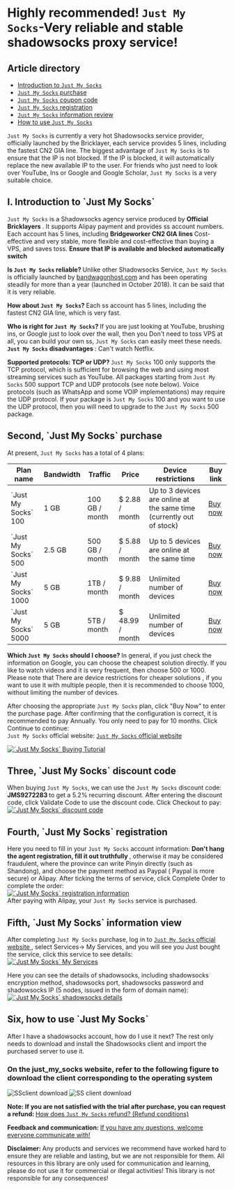# Highly recommended! `Just My Socks`-Very reliable and stable shadowsocks proxy service!
## Article directory 

* <a href="#user-content-just1"> Introduction to `Just My Socks` </a> 
* <a href="#user-content-just2"> `Just My Socks` purchase </a> 
* <a href="#user-content-just3"> `Just My Socks` coupon code </a> 
* <a href="#user-content-just4"> `Just My Socks` registration </a> 
* <a href="#user-content-just5"> `Just My Socks` information review </a> 
* <a href="#user-content-just6"> How to use `Just My Socks` </a> 


`Just My Socks` is currently a very hot Shadowsocks service provider, officially launched by the Bricklayer, each service provides 5 lines, including the fastest CN2 GIA line. The biggest advantage of `Just My Socks` is to ensure that the IP is not blocked. If the IP is blocked, it will automatically replace the new available IP to the user. For friends who just need to look over YouTube, Ins or Google and Google Scholar, `Just My Socks` is a very suitable choice.

<h2 id = "user-content-just1"> <span id = "just_my_socks"> I. Introduction to `Just My Socks` </span> </h2>

`Just My Socks` is a Shadowsocks agency service produced by <strong> Official Bricklayers </strong>. It supports Alipay payment and provides ss account numbers. Each account has 5 lines, including <strong> Bridgeworker CN2 GIA lines </strong> Cost-effective and very stable, more flexible and cost-effective than buying a VPS, and saves toss. <Strong> Ensure that IP is available and blocked automatically switch </strong>

<strong> Is `Just My Socks` reliable? </strong> Unlike other Shadowsocks Service, `Just My Socks` is officially launched by [bandwagonhost.com](https://bandwagonhost.com/aff.php?aff=57057) and has been operating steadily for more than a year (launched in October 2018). It can be said that it is very reliable.

<strong> How about `Just My Socks`? </strong> Each ss account has 5 lines, including the fastest CN2 GIA line, which is very fast.

<strong> Who is right for `Just My Socks`? </strong> If you are just looking at YouTube, brushing ins, or Google just to look over the wall, then you Don't need to toss VPS at all, you can build your own ss, `Just My Socks` can easily meet these needs. <strong> `Just My Socks` disadvantages </strong>: Can't watch Netflix.

<strong> Supported protocols: TCP or UDP? </strong>
`Just My Socks` 100 only supports the TCP protocol, which is sufficient for browsing the web and using most streaming services such as YouTube. All packages starting from `Just My Socks` 500 support TCP and UDP protocols (see note below). Voice protocols (such as WhatsApp and some VOIP implementations) may require the UDP protocol. If your package is `Just My Socks` 100 and you want to use the UDP protocol, then you will need to upgrade to the `Just My Socks` 500 package.

<h2 id = "user-content-just2"> <span id = "just_my_socks-2"> Second, `Just My Socks` purchase </span> </h2>

 At present, `Just My Socks` has a total of 4 plans: 

<table id = "tablepress-1">
<thead>
<tr>
<th> Plan name </th>
<th> Bandwidth </th>
<th> Traffic </th>
<th> Price </th>
<th> Device restrictions </th>
<th> Buy link </th>
</tr>
</thead>
<tbody>
<tr>
<td> `Just My Socks` 100 </td>
<td> 1 GB </td>
<td> 100 GB / month </td>
<td> $ 2.88 / month </td>
<td> Up to 3 devices are online at the same time (currently out of stock) </td>
<td> <a rel="nofollow" href="https://lihi1.com/vbBxA"> Buy now </a> </td>
</tr>
<tr>
<td> `Just My Socks` 500 </td>
<td> 2.5 GB </td>
<td> 500 GB / month </td>
<td> $ 5.88 / month </td>
<td> Up to 5 devices are online at the same time </td>
<td> <a rel="nofollow" href="https://lihi1.com/cEsnp"> Buy now </a> </td>
</tr>
<tr>
<td> `Just My Socks` 1000 </td>
<td> 5 GB </td>
<td> 1TB / month </td>
<td> $ 9.88 / month </td>
<td> Unlimited number of devices </td>
<td> <a rel="nofollow" href="https://lihi1.com/l28hA"> Buy now </a> </td>
</tr>
<tr>
<td> `Just My Socks` 5000 </td>
<td> 5 GB </td>
<td> 5TB / month </td>
<td> $ 48.99 / month </td>
<td> Unlimited number of devices </td>
<td> <a rel="nofollow" href="https://lihi1.com/Tov44"> Buy now </a> </td>
</tr>
</tbody>
</table>

<strong> Which `Just My Socks` should I choose? </strong> In general, if you just check the information on Google, you can choose the cheapest solution directly. If you like to watch videos and it is very frequent, then choose 500 or 1000. Please note that <span style = "color : # ff0000; "> There are device restrictions for cheaper solutions </span>, if you want to use it with multiple people, then it is recommended to choose 1000, without limiting the number of devices.

After choosing the appropriate `Just My Socks` plan, click "Buy Now" to enter the purchase page. After confirming that the configuration is correct, it is recommended to pay Annually. You only need to pay for 10 months. Click Continue to continue:
<br class="keepp">
`Just My Socks` official website: <a rel="nofollow" href="https://lihi1.com/l0QrZ"> `Just My Socks` official website </a>

<a href="https://github.com/killgcd/justmysocks/blob/master/images/jms-1.png" target="_blank" rel="noopener noreferrer"> <img style = "max-width: 100% " src ="https://github.com/killgcd/justmysocks/raw/master/images/jms-1.png" alt =" `Just My Socks` Buying Tutorial "/> </a>
<h2 id = "user-content-just3"> <span id = "just_my_socks-3"> Three, `Just My Socks` discount code </span> </h2>

When buying `Just My Socks`, we can use the `Just My Socks` discount code: <strong> JMS9272283 </strong> to get a 5.2% recurring discount. After entering the discount code, click Validate Code to use the discount code. Click Checkout to pay:
<br class="keepp">
<a href="https://github.com/killgcd/justmysocks/blob/master/images/jms-2.png" target="_blank" rel="noopener noreferrer"> <img style = "max-width: 100% " src ="https://github.com/killgcd/justmysocks/raw/master/images/jms-2.png" alt =" `Just My Socks` discount code "/> </a>

<h2 id = "user-content-just4"> <span id = "just_my_socks-4"> Fourth, `Just My Socks` registration </span> </h2>

Here you need to fill in your `Just My Socks` account information: <strong> Don't hang the agent registration, fill it out truthfully </strong>, otherwise it may be considered fraudulent, where the province can write Pinyin directly (such as Shandong), and choose the payment method as Paypal ( Paypal is more secure) or Alipay. After ticking the terms of service, click Complete Order to complete the order:
<br class="keepp">
<a href="https://github.com/killgcd/justmysocks/blob/master/images/jms-3.png" target="_blank" rel="noopener noreferrer"> <img style = "max-width: 100% " src ="https://github.com/killgcd/justmysocks/raw/master/images/jms-3.png" alt =" `Just My Socks` registration information "/> </a>
<br class="keepp">
After paying with Alipay, your `Just My Socks` service is purchased.

<h2 id = "user-content-just5"> <span id = "just_my_socks-5"> Fifth, `Just My Socks` information view </span> </h2>

After completing `Just My Socks` purchase, log in to <a rel="nofollow" href="https://lihi1.com/l0QrZ"> `Just My Socks` official website </a>, select Services-> My Services, and you will see you Just bought the service, click this service to see details:
<br class="keepp">
<a href="https://github.com/killgcd/justmysocks/blob/master/images/jms-4.png" target="_blank" rel="noopener noreferrer"> <img style = "max-width: 100% " src ="https://github.com/killgcd/justmysocks/raw/master/images/jms-4.png" alt =" `Just My Socks` My Services "/> </a>

Here you can see the details of shadowsocks, including shadowsocks encryption method, shadowsocks port, shadowsocks password and shadowsocks IP (5 nodes, issued in the form of domain name):
<br class="keepp">
<a href="https://github.com/killgcd/justmysocks/blob/master/images/jms-5.png" target="_blank" rel="noopener noreferrer"> <img style = "max-width: 100% " src ="https://github.com/killgcd/justmysocks/raw/master/images/jms-5.png" alt =" `Just My Socks` shadowsocks details "/> </a>

<h2 id = "user-content-just6"> <span id = "just_my_socks-6"> Six, how to use `Just My Socks` </span> </h2>

After I have a shadowsocks account, how do I use it next? The rest only needs to download and install the Shadowsocks client and import the purchased server to use it.

<h3> On the just_my_socks website, refer to the following figure to download the client corresponding to the operating system </h3>
<img style = "max-width: 100%" src = "https://github.com/killgcd/justmysocks/raw/master/images/dccn.jpg" alt = "SSclient download" />
<img style = "max-width: 100%" src = "https://github.com/killgcd/justmysocks/raw/master/images/dcen.jpg" alt = "SS client download" />

 <strong> Note: If you are not satisfied with the trial after purchase, you can request a refund: </strong> <a href="jmstk.md" rel="nofollow"> How does `Just My Socks` refund? (Refund conditions) </a> 

 <strong> Feedback and communication: </strong> <a href="https://github.com/bannedbook/fanqiang/issues" rel="nofollow"> If you have any questions, welcome everyone communicate with! </a> 

 <strong> Disclaimer: </strong> Any products and services we recommend have worked hard to ensure they are reliable and lasting, but we are not responsible for them. All resources in this library are only used for communication and learning, please do not use it for commercial or illegal activities! This library is not responsible for any consequences! 
